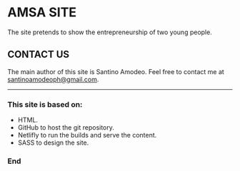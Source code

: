 # AMSA SITE

The site pretends to show the entrepreneurship of two young people.

## CONTACT US
The main author of this site is Santino Amodeo.
Feel free to contact me at santinoamodeoph@gmail.com.

------------


### This site is based on:
- HTML.
- GitHub to host the git repository.
- Netlifly to run the builds and serve the content.
- SASS to design the site.

### End